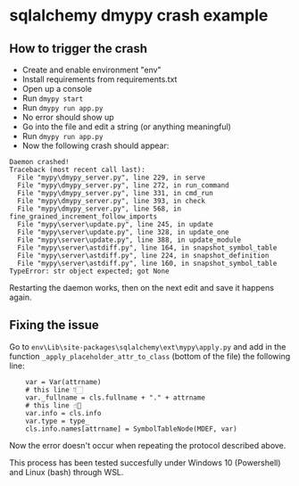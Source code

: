 # sqlalchemy dmypy crash example

## How to trigger the crash

- Create and enable environment "env"
- Install requirements from requirements.txt
- Open up a console
- Run `dmypy start`
- Run `dmypy run app.py`
- No error should show up
- Go into the file and edit a string (or anything meaningful)
- Run `dmypy run app.py`
- Now the following crash should appear:
```
Daemon crashed!
Traceback (most recent call last):
  File "mypy\dmypy_server.py", line 229, in serve
  File "mypy\dmypy_server.py", line 272, in run_command
  File "mypy\dmypy_server.py", line 331, in cmd_run
  File "mypy\dmypy_server.py", line 393, in check
  File "mypy\dmypy_server.py", line 568, in fine_grained_increment_follow_imports
  File "mypy\server\update.py", line 245, in update
  File "mypy\server\update.py", line 328, in update_one
  File "mypy\server\update.py", line 388, in update_module
  File "mypy\server\astdiff.py", line 164, in snapshot_symbol_table
  File "mypy\server\astdiff.py", line 224, in snapshot_definition
  File "mypy\server\astdiff.py", line 160, in snapshot_symbol_table
TypeError: str object expected; got None
```

Restarting the daemon works, then on the next edit and save it happens again.

## Fixing the issue

Go to `env\Lib\site-packages\sqlalchemy\ext\mypy\apply.py` and add in the function `_apply_placeholder_attr_to_class` (bottom of the file) the following line:
```
    var = Var(attrname)
    # this line 👇🏻
    var._fullname = cls.fullname + "." + attrname
    # this line ☝🏻
    var.info = cls.info
    var.type = type_
    cls.info.names[attrname] = SymbolTableNode(MDEF, var)
```

Now the error doesn't occur when repeating the protocol described above.

This process has been tested succesfully under Windows 10 (Powershell) and Linux (bash) through WSL.
